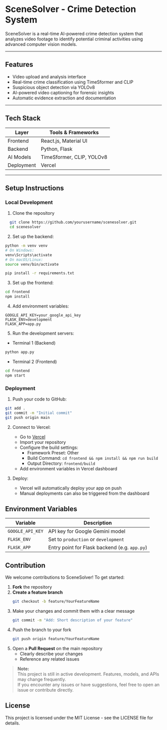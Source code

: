 # SceneSolver - Crime Detection System

SceneSolver is a real-time AI-powered crime detection system that analyzes video footage to identify potential criminal activities using advanced computer vision models.

---

## Features

- Video upload and analysis interface  
- Real-time crime classification using TimeSformer and CLIP  
- Suspicious object detection via YOLOv8  
- AI-powered video captioning for forensic insights  
- Automatic evidence extraction and documentation  

---

## Tech Stack

| Layer        | Tools & Frameworks             |
|--------------|-------------------------------|
| Frontend     | React.js, Material UI         |
| Backend      | Python, Flask                 |
| AI Models    | TimeSformer, CLIP, YOLOv8     |
| Deployment   | Vercel |

---

## Setup Instructions

### Local Development

1. Clone the repository
 ```bash
   git clone https://github.com/yourusername/scenesolver.git
   cd scenesolver
```

2. Set up the backend:
```bash
python -m venv venv
# On Windows:
venv\Scripts\activate
# On macOS/Linux:
source venv/bin/activate

pip install -r requirements.txt

```

3. Set up the frontend:
```bash
cd frontend
npm install
```

4. Add environment variables:
```
GOOGLE_API_KEY=your_google_api_key
FLASK_ENV=development
FLASK_APP=app.py
```

5. Run the development servers:
- Terminal 1 (Backend)
```bash
python app.py
```
- Terminal 2 (Frontend)
```bash
cd frontend
npm start
```

### Deployment

1. Push your code to GitHub:
```bash
git add .
git commit -m "Initial commit"
git push origin main
```

2. Connect to Vercel:
   - Go to [Vercel](https://vercel.com)
   - Import your repository
   - Configure the build settings:
     - Framework Preset: Other
     - Build Command: `cd frontend && npm install && npm run build`
     - Output Directory: `frontend/build`
   - Add environment variables in Vercel dashboard

3. Deploy:
   - Vercel will automatically deploy your app on push
   - Manual deployments can also be triggered from the dashboard

## Environment Variables

| Variable         | Description                             |
|------------------|-----------------------------------------|
| `GOOGLE_API_KEY` | API key for Google Gemini model         |
| `FLASK_ENV`      | Set to `production` or `development`    |
| `FLASK_APP`      | Entry point for Flask backend (e.g. `app.py`) |


## Contribution

We welcome contributions to SceneSolver! To get started:

1. **Fork** the repository  
2. **Create a feature branch**
   ```bash
   git checkout -b feature/YourFeatureName
   ```
3. Make your changes and commit them with a clear message
   ```bash
   git commit -m "Add: Short description of your feature"
   ```
4. Push the branch to your fork
   ```bash
   git push origin feature/YourFeatureName
   ```
5. Open a **Pull Request** on the main repository
   - Clearly describe your changes
   - Reference any related issues

> **Note:**  
> This project is still in active development. Features, models, and APIs may change frequently.  
> If you encounter any issues or have suggestions, feel free to open an issue or contribute directly.


## License

This project is licensed under the MIT License - see the LICENSE file for details. 
